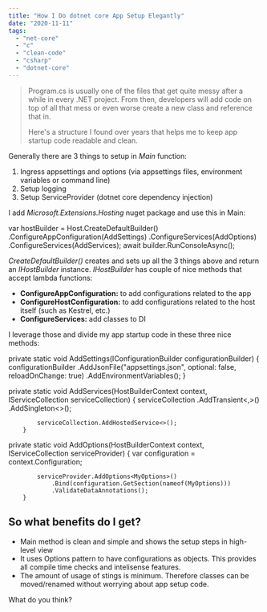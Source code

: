 ```yaml
---
title: "How I Do dotnet core App Setup Elegantly"
date: "2020-11-11"
tags: 
  - "net-core"
  - "c"
  - "clean-code"
  - "csharp"
  - "dotnet-core"
---
```


> Program.cs is usually one of the files that get quite messy after a while in every .NET project. From then, developers will add code on top of all that mess or even worse create a new class and reference that in.
> 
> Here's a structure I found over years that helps me to keep app startup code readable and clean.

Generally there are 3 things to setup in _Main_ function:

1. Ingress appsettings and options (via appsettings files, environment variables or command line)
2. Setup logging
3. Setup ServiceProvider (dotnet core dependency injection)

I add _Microsoft.Extensions.Hosting_ nuget package and use this in Main:

var hostBuilder = Host.CreateDefaultBuilder()
                   .ConfigureAppConfiguration(AddSettings)
                   .ConfigureServices(AddOptions)
                   .ConfigureServices(AddServices);
await builder.RunConsoleAsync();

_CreateDefaultBuilder()_ creates and sets up all the 3 things above and return an _IHostBuilder_ instance. _IHostBuilder_ has couple of nice methods that accept lambda functions:

- **ConfigureAppConfiguration:** to add configurations related to the app
- **ConfigureHostConfiguration:** to add configurations related to the host itself (such as Kestrel, etc.)
- **ConfigureServices:** add classes to DI

I leverage those and divide my app startup code in these three nice methods:

private static void AddSettings(IConfigurationBuilder configurationBuilder)
        {
            configurationBuilder
                .AddJsonFile("appsettings.json", optional: false, reloadOnChange: true)
                .AddEnvironmentVariables();
        }

private static void AddServices(HostBuilderContext context, IServiceCollection serviceCollection)
        {
            serviceCollection
		.AddTransient<,>()
                .AddSingleton<>();
            
            serviceCollection.AddHostedService<>();
        }

private static void AddOptions(HostBuilderContext context, IServiceCollection serviceProvider)
        {
            var configuration = context.Configuration;
            
            serviceProvider.AddOptions<MyOptions>()
                .Bind(configuration.GetSection(nameof(MyOptions)))
                .ValidateDataAnnotations();
        }

## So what benefits do I get?

- Main method is clean and simple and shows the setup steps in high-level view
- It uses Options pattern to have configurations as objects. This provides all compile time checks and intelisense features.
- The amount of usage of stings is minimum. Therefore classes can be moved/renamed without worrying about app setup code.

What do you think?
